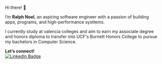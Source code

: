 Hi there! 👋

I’m **Ralph Noel**, an aspiring software engineer with a passion of building apps, programs, and high-performance systtems.

I currently study at valencia colleges and aim to earn my associate degree and honors diploma to transfer into UCF's Burnett Honors College to pursue my bachelors in Computer Science.

**Let’s connect!**  
[![LinkedIn Badge](https://img.shields.io/badge/LINKEDIN-0077B5?logo=linkedin&logoColor=white)](https://www.linkedin.com/in/ralphnoel/)
